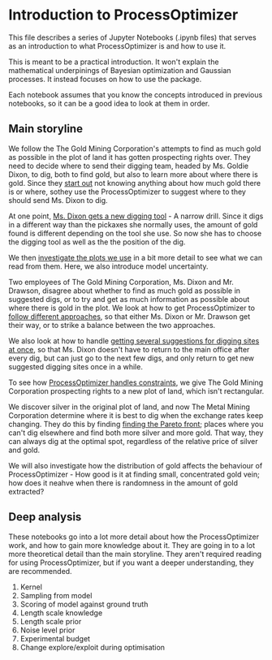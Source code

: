 # Introduction to ProcessOptimizer

This file describes a series of Jupyter Notebooks (.ipynb files) that serves as an
introduction to what ProcessOptimizer is and how to use it.

This is meant to be a practical introduction. It won't explain the mathematical
underpinings of Bayesian optimization and Gaussian processes. It instead focuses on how
to use the package.

Each notebook assumes that you know the concepts introduced in previous notebooks, so it
can be a good idea to look at them in order.

## Main storyline

We follow the The Gold Mining Corporation's attempts to find as much gold as
possible in the plot of land it has gotten prospecting rights over. They need to decide
where to send their digging team, headed by Ms. Goldie Dixon, to dig, both to find gold,
but also to learn more about where there is gold. Since they
[start out](start_here.ipynb) not knowing anything about how much gold there is or
where, sothey use the ProcessOptimizer to suggest where to they should send Ms. Dixon
to dig.

At one point, [Ms. Dixon gets a new digging tool](categorical.ipynb) - A narrow drill.
Since it digs in a different way than the pickaxes she normally uses, the amount of gold
found is different depending on the tool she use. So now she has to choose the digging
tool as well as the the position of the dig.

We then [investigate the plots we use](plots.ipynb) in a bit more detail to see what we
can read from them. Here, we also introduce model uncertainty.

Two employees of The Gold Mining Corporation, Ms. Dixon and Mr. Drawson, disagree about
whether to find as much gold as possible
in suggested digs, or to try and get as much information as possible about where there
is gold in the plot. We look at how to get ProcessOptimizer to
[follow different approaches](explore_vs_exploit.ipynb), so that either Ms. Dixon or Mr.
Drawson get their way, or to strike a balance between the two approaches.

We also look at how to handle [getting several suggestions for digging sites at once](),
so that Ms. Dixon doesn't have to return to the main office after every dig, but can
just go to the next few digs, and only return to get new suggested digging sites once in
a while.

To see how [ProcessOptimizer handles constraints](contraints.ipynb), we give The Gold
Mining Corporation prospecting rights to a new plot of land, which isn't rectangular.

We discover silver in the original plot of land, and now The Metal Mining
Corporation determine where it is best to dig when the exchange rates keep changing.
They do this by finding [finding the Pareto front](pareto.ipynb); places where you can't
dig elsewhere and find both more silver and more gold. That way, they can always dig at
the optimal spot, regardless of the relative price of silver and gold.

We will also investigate how the distribution of gold affects the behaviour of
ProcessOptimizer - How good is it at finding small, concentrated gold vein; how does it
neahve when there is randomness in the amount of gold extracted?

## Deep analysis

These notebooks go into a lot more detail about how the ProcessOptimizer work, and how
to gain more knowledge about it. They are going in to a lot more theoretical detail than
the main storyline. They aren't required reading for using ProcessOptimizer, but if you
want a deeper understanding, they are recommended.

1. Kernel
2. Sampling from model
3. Scoring of model against ground truth
4. Length scale knowledge
5. Length scale prior
6. Noise level prior
7. Experimental budget
8. Change explore/exploit during optimisation
